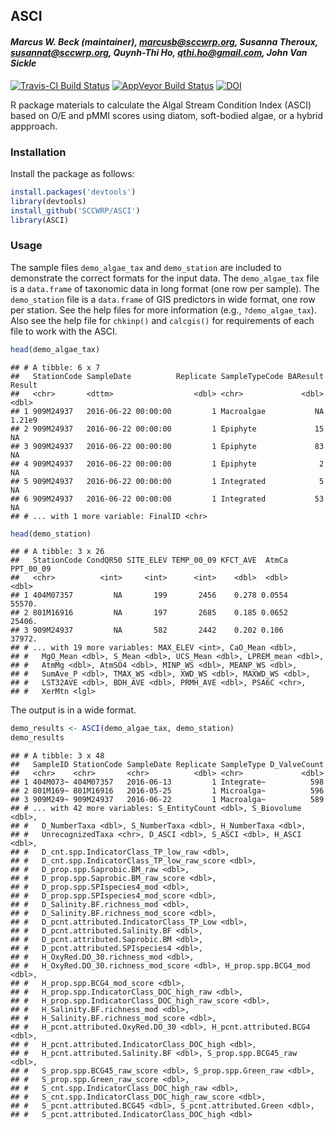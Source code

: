 
## ASCI

#### *Marcus W. Beck (maintainer), <marcusb@sccwrp.org>, Susanna Theroux, <susannat@sccwrp.org>, Quynh-Thi Ho, <qthi.ho@gmail.com>, John Van Sickle*

[![Travis-CI Build
Status](https://travis-ci.org/SCCWRP/ASCI.svg?branch=master)](https://travis-ci.org/SCCWRP/ASCI)
[![AppVeyor Build
Status](https://ci.appveyor.com/api/projects/status/github/SCCWRP/ASCI?branch=master&svg=true)](https://ci.appveyor.com/project/SCCWRP/ASCI)
[![DOI](https://zenodo.org/badge/106055957.svg)](https://zenodo.org/badge/latestdoi/106055957)

R package materials to calculate the Algal Stream Condition Index (ASCI)
based on O/E and pMMI scores using diatom, soft-bodied algae, or a
hybrid appproach.

### Installation

Install the package as follows:

``` r
install.packages('devtools')
library(devtools)
install_github('SCCWRP/ASCI')
library(ASCI)
```

### Usage

The sample files `demo_algae_tax` and `demo_station` are included to
demonstrate the correct formats for the input data. The `demo_algae_tax`
file is a `data.frame` of taxonomic data in long format (one row per
sample). The `demo_station` file is a `data.frame` of GIS predictors in
wide format, one row per station. See the help files for more
information (e.g., `?demo_algae_tax`). Also see the help file for
`chkinp()` and `calcgis()` for requirements of each file to work with
the ASCI.

``` r
head(demo_algae_tax)
```

    ## # A tibble: 6 x 7
    ##   StationCode SampleDate          Replicate SampleTypeCode BAResult  Result
    ##   <chr>       <dttm>                  <dbl> <chr>             <dbl>   <dbl>
    ## 1 909M24937   2016-06-22 00:00:00         1 Macroalgae           NA  1.21e9
    ## 2 909M24937   2016-06-22 00:00:00         1 Epiphyte             15 NA     
    ## 3 909M24937   2016-06-22 00:00:00         1 Epiphyte             83 NA     
    ## 4 909M24937   2016-06-22 00:00:00         1 Epiphyte              2 NA     
    ## 5 909M24937   2016-06-22 00:00:00         1 Integrated            5 NA     
    ## 6 909M24937   2016-06-22 00:00:00         1 Integrated           53 NA     
    ## # ... with 1 more variable: FinalID <chr>

``` r
head(demo_station)
```

    ## # A tibble: 3 x 26
    ##   StationCode CondQR50 SITE_ELEV TEMP_00_09 KFCT_AVE  AtmCa PPT_00_09
    ##   <chr>          <int>     <int>      <int>    <dbl>  <dbl>     <dbl>
    ## 1 404M07357         NA       199       2456    0.278 0.0554    55570.
    ## 2 801M16916         NA       197       2685    0.185 0.0652    25406.
    ## 3 909M24937         NA       582       2442    0.202 0.106     37972.
    ## # ... with 19 more variables: MAX_ELEV <int>, CaO_Mean <dbl>,
    ## #   MgO_Mean <dbl>, S_Mean <dbl>, UCS_Mean <dbl>, LPREM_mean <dbl>,
    ## #   AtmMg <dbl>, AtmSO4 <dbl>, MINP_WS <dbl>, MEANP_WS <dbl>,
    ## #   SumAve_P <dbl>, TMAX_WS <dbl>, XWD_WS <dbl>, MAXWD_WS <dbl>,
    ## #   LST32AVE <dbl>, BDH_AVE <dbl>, PRMH_AVE <dbl>, PSA6C <chr>,
    ## #   XerMtn <lgl>

The output is in a wide format.

``` r
demo_results <- ASCI(demo_algae_tax, demo_station)
demo_results
```

    ## # A tibble: 3 x 48
    ##   SampleID StationCode SampleDate Replicate SampleType D_ValveCount
    ##   <chr>    <chr>       <chr>          <dbl> <chr>             <dbl>
    ## 1 404M073~ 404M07357   2016-06-13         1 Integrate~          598
    ## 2 801M169~ 801M16916   2016-05-25         1 Microalga~          596
    ## 3 909M249~ 909M24937   2016-06-22         1 Macroalga~          589
    ## # ... with 42 more variables: S_EntityCount <dbl>, S_Biovolume <dbl>,
    ## #   D_NumberTaxa <dbl>, S_NumberTaxa <dbl>, H_NumberTaxa <dbl>,
    ## #   UnrecognizedTaxa <chr>, D_ASCI <dbl>, S_ASCI <dbl>, H_ASCI <dbl>,
    ## #   D_cnt.spp.IndicatorClass_TP_low_raw <dbl>,
    ## #   D_cnt.spp.IndicatorClass_TP_low_raw_score <dbl>,
    ## #   D_prop.spp.Saprobic.BM_raw <dbl>,
    ## #   D_prop.spp.Saprobic.BM_raw_score <dbl>,
    ## #   D_prop.spp.SPIspecies4_mod <dbl>,
    ## #   D_prop.spp.SPIspecies4_mod_score <dbl>,
    ## #   D_Salinity.BF.richness_mod <dbl>,
    ## #   D_Salinity.BF.richness_mod_score <dbl>,
    ## #   D_pcnt.attributed.IndicatorClass_TP_Low <dbl>,
    ## #   D_pcnt.attributed.Salinity.BF <dbl>,
    ## #   D_pcnt.attributed.Saprobic.BM <dbl>,
    ## #   D_pcnt.attributed.SPIspecies4 <dbl>,
    ## #   H_OxyRed.DO_30.richness_mod <dbl>,
    ## #   H_OxyRed.DO_30.richness_mod_score <dbl>, H_prop.spp.BCG4_mod <dbl>,
    ## #   H_prop.spp.BCG4_mod_score <dbl>,
    ## #   H_prop.spp.IndicatorClass_DOC_high_raw <dbl>,
    ## #   H_prop.spp.IndicatorClass_DOC_high_raw_score <dbl>,
    ## #   H_Salinity.BF.richness_mod <dbl>,
    ## #   H_Salinity.BF.richness_mod_score <dbl>,
    ## #   H_pcnt.attributed.OxyRed.DO_30 <dbl>, H_pcnt.attributed.BCG4 <dbl>,
    ## #   H_pcnt.attributed.IndicatorClass_DOC_high <dbl>,
    ## #   H_pcnt.attributed.Salinity.BF <dbl>, S_prop.spp.BCG45_raw <dbl>,
    ## #   S_prop.spp.BCG45_raw_score <dbl>, S_prop.spp.Green_raw <dbl>,
    ## #   S_prop.spp.Green_raw_score <dbl>,
    ## #   S_cnt.spp.IndicatorClass_DOC_high_raw <dbl>,
    ## #   S_cnt.spp.IndicatorClass_DOC_high_raw_score <dbl>,
    ## #   S_pcnt.attributed.BCG45 <dbl>, S_pcnt.attributed.Green <dbl>,
    ## #   S_pcnt.attributed.IndicatorClass_DOC_high <dbl>
